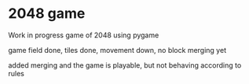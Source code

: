 # 2048 game

Work in progress game of 2048 using pygame

game field done, tiles done, movement down, no block merging yet

added merging and the game is playable, but not behaving according to rules

